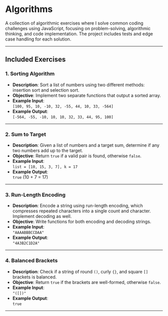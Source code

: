 # Algorithms

A collection of algorithmic exercises where I solve common coding challenges using JavaScript, focusing on problem-solving, algorithmic thinking, and code implementation. The project includes tests and edge case handling for each solution.

---

## Included Exercises

### 1. **Sorting Algorithm**
- **Description**: Sort a list of numbers using two different methods: insertion sort and selection sort.
- **Objective**: Implement two separate functions that output a sorted array.
- **Example Input**:  
  `[100, 95, 10, -10, 32, -55, 44, 10, 33, -564]`  
- **Example Output**:  
  `[-564, -55, -10, 10, 10, 32, 33, 44, 95, 100]`

---

### 2. **Sum to Target**
- **Description**: Given a list of numbers and a target sum, determine if any two numbers add up to the target.
- **Objective**: Return `true` if a valid pair is found, otherwise `false`.
- **Example Input**:  
  `list = [10, 15, 3, 7], k = 17`  
- **Example Output**:  
  `true` (10 + 7 = 17)

---

### 3. **Run-Length Encoding**
- **Description**: Encode a string using run-length encoding, which compresses repeated characters into a single count and character. Implement decoding as well.
- **Objective**: Write functions for both encoding and decoding strings.
- **Example Input**:  
  `"AAAABBBCCDAA"`  
- **Example Output**:  
  `"4A3B2C1D2A"`

---

### 4. **Balanced Brackets**
- **Description**: Check if a string of round `()`, curly `{}`, and square `[]` brackets is balanced.
- **Objective**: Return `true` if the brackets are well-formed, otherwise `false`.
- **Example Input**:  
  `"([])"`  
- **Example Output**:  
  `true`

---
